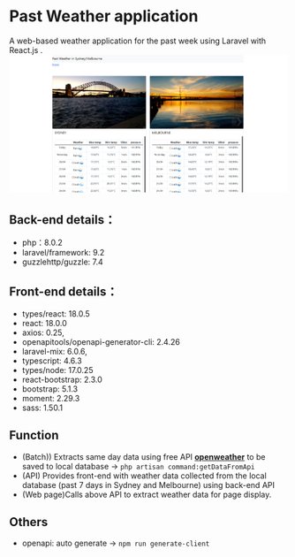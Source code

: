 # Past Weather application

A web-based weather application for the past week using Laravel with React.js .
**![image](public/assets/image/sample_image.png)**

## Back-end details：
- php：8.0.2
- laravel/framework: 9.2
- guzzlehttp/guzzle: 7.4

## Front-end details：
- types/react: 18.0.5
- react: 18.0.0
- axios: 0.25,
- openapitools/openapi-generator-cli: 2.4.26
- laravel-mix: 6.0.6,
- typescript: 4.6.3
- types/node: 17.0.25
- react-bootstrap: 2.3.0
- bootstrap: 5.1.3
- moment: 2.29.3
- sass: 1.50.1

## Function

- (Batch)) Extracts same day data using free API **[openweather](https://openweathermap.org/)** to be saved to local database  -> `php artisan command:getDataFromApi `
- (API) Provides front-end with weather data collected from the local database (past 7 days in Sydney and Melbourne) using back-end API
- (Web page)Calls above API to extract weather data for page display.

## Others
- openapi: auto generate -> `npm run generate-client`
